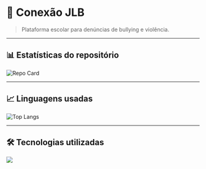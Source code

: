 # 🏫 Conexão JLB

> Plataforma escolar para denúncias de bullying e violência.

---

## 📊 Estatísticas do repositório

![Repo Card](https://github-readme-stats.vercel.app/api/pin/?username=KelvinBoliveira07&repo=conexao-jlb&theme=tokyonight)

---

## 📈 Linguagens usadas

![Top Langs](https://github-readme-stats.vercel.app/api/top-langs/?username=KelvinBoliveira07&repo=conexao-jlb&layout=compact&theme=tokyonight)

---

## 🛠 Tecnologias utilizadas

<p align="left">
  <img src="https://skillicons.dev/icons?i=html,css,js,nodejs,bootstrap,express,mysql" />
</p>
